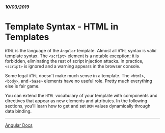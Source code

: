 ##### 10/03/2019
# Template Syntax - HTML in Templates
`HTML` is the language of the `Angular` template.  Almost all `HTML` syntax is valid template syntax.  The `<script>` element is a notable exception; it is forbidden, eliminating the rest of script injection attacks.  In practice, `<script>` is ignored and a warning appears in the browser console.

Some legal `HTML` doesn't make much sense in a template.  The `<html>`, `<body>`, and `<base>` elements have no useful role.  Pretty much everything else is fair game.

You can extend the `HTML` vocabulary of your template with components and directives that appear as new elements and attributes.  In the following sections, you'll learn how to get and set `DOM` values dynamically through data binding.

---

[Angular Docs](https://angular.io/guide/template-syntax)